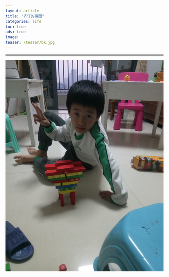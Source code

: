 ```yaml
---
layout: article
title: "齐仔的拼图"
categories: life
toc: true
ads: true
image:
teaser: /teaser/bk.jpg
---
```


---



![df](https://github.com/storage201602/storage201602/blob/master/chentianqi2016/_posts/life/2016-12-16-20161216175837life.md/IMG_20161216_175546.jpg?raw=true)

